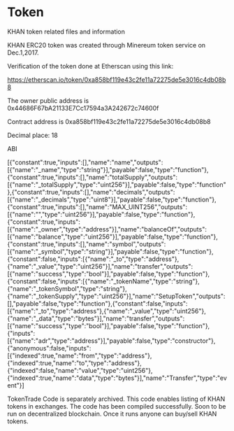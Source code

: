 # Token

KHAN token related files and information

KHAN ERC20 token was created through Minereum token service on Dec.1,2017.

Verification of the token done at Etherscan using this link:

https://etherscan.io/token/0xa858bf119e43c2fe11a72275de5e3016c4db08b8

The owner public address is  0x44686F67bA21133E7Cc17594a3A242672c74600f

Contract address  is 0xa858bf119e43c2fe11a72275de5e3016c4db08b8

Decimal place: 18

ABI

[{"constant":true,"inputs":[],"name":"name","outputs":[{"name":"_name","type":"string"}],"payable":false,"type":"function"},{"constant":true,"inputs":[],"name":"totalSupply","outputs":[{"name":"_totalSupply","type":"uint256"}],"payable":false,"type":"function"},{"constant":true,"inputs":[],"name":"decimals","outputs":[{"name":"_decimals","type":"uint8"}],"payable":false,"type":"function"},{"constant":true,"inputs":[],"name":"MAX_UINT256","outputs":[{"name":"","type":"uint256"}],"payable":false,"type":"function"},{"constant":true,"inputs":[{"name":"_owner","type":"address"}],"name":"balanceOf","outputs":[{"name":"balance","type":"uint256"}],"payable":false,"type":"function"},{"constant":true,"inputs":[],"name":"symbol","outputs":[{"name":"_symbol","type":"string"}],"payable":false,"type":"function"},{"constant":false,"inputs":[{"name":"_to","type":"address"},{"name":"_value","type":"uint256"}],"name":"transfer","outputs":[{"name":"success","type":"bool"}],"payable":false,"type":"function"},{"constant":false,"inputs":[{"name":"_tokenName","type":"string"},{"name":"_tokenSymbol","type":"string"},{"name":"_tokenSupply","type":"uint256"}],"name":"SetupToken","outputs":[],"payable":false,"type":"function"},{"constant":false,"inputs":[{"name":"_to","type":"address"},{"name":"_value","type":"uint256"},{"name":"_data","type":"bytes"}],"name":"transfer","outputs":[{"name":"success","type":"bool"}],"payable":false,"type":"function"},{"inputs":[{"name":"adr","type":"address"}],"payable":false,"type":"constructor"},{"anonymous":false,"inputs":[{"indexed":true,"name":"from","type":"address"},{"indexed":true,"name":"to","type":"address"},{"indexed":false,"name":"value","type":"uint256"},{"indexed":true,"name":"data","type":"bytes"}],"name":"Transfer","type":"event"}]


TokenTrade Code is separately archived. This code enables listing of KHAN tokens 
in exchanges. The code has been compiled successfully. Soon to be run on decentralized 
blockchain. Once it runs anyone can buy/sell KHAN tokens.



